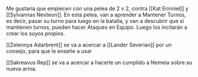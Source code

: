 
Me gustaría que empiecen con una pelea de 2 v 2, contra [[Kat Erinniel]] y [[Sylvannas Nexteon]]. En esta pelea, van a aprender a Mantener Turnos, es decir, pasar su turno para luego en la batalla, y van a descubrir que si mantienen turnos, pueden hacer Ataques en Equipo. Luego los incitarán a crear los suyos propios.

[[Zelennya Adarbrent]] se va a acercar a [[Lander Severian]] por un consejo, para que le enseñe a usar

[[Sakreavus Rep]] se va a acercar a hacerle un cumplido a Nemeia sobre su nueva arma.